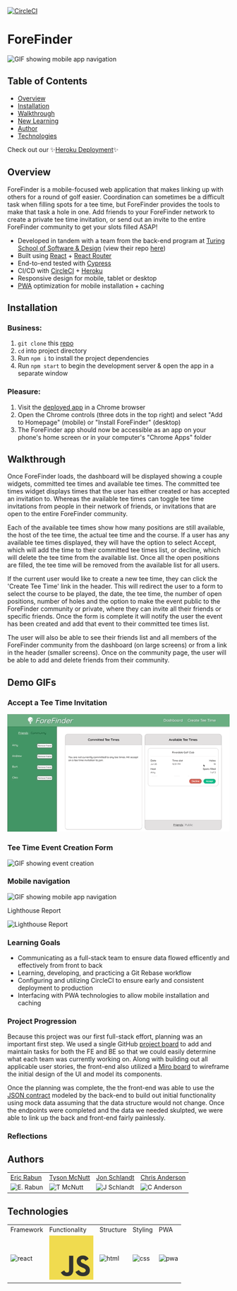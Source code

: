 [![CircleCI](https://circleci.com/gh/foreFinder/fore-finder-fe/tree/main.svg?style=shield)](https://circleci.com/gh/foreFinder/fore-finder-fe/tree/main)

# ForeFinder
<!-- <img src='./docs/mobileNav.gif' alt='' width="400"> -->
![GIF showing mobile app navigation](./docs/mobileNav.gif)


## Table of Contents

* [Overview](#overview)
* [Installation](#installation)
* [Walkthrough](#walkthrough)
* [New Learning](#newlearning)
* [Author](#author)
* [Technologies](#technologies)

Check out our ✨[Heroku Deployment](https://forefinder.herokuapp.com/dashboard)✨


## Overview
ForeFinder is a mobile-focused web application that makes linking up with others for a round of golf easier. Coordination can sometimes be a difficult task when filling spots for a tee time, but ForeFinder provides the tools to make that task a hole in one. Add friends to your ForeFinder network to create a private tee time invitation, or send out an invite to the entire ForeFinder community to get your slots filled ASAP!

 - Developed in tandem with a team from the back-end program at [Turing School of Software & Design](https://turing.edu/) (view their repo [here](https://forefinder.herokuapp.com/dashboard))
 - Built using [React](https://reactjs.org/) + [React Router](reactrouter.com)
 - End-to-end tested with [Cypress](cypress.io)
 - CI/CD with [CircleCI](circleci.com) + [Heroku](heroku.com)
 - Responsive design for mobile, tablet or desktop
 - [PWA](https://developer.mozilla.org/en-US/docs/Web/Progressive_web_apps) optimization for mobile installation + caching


## Installation

### Business:
1. `git clone` this [repo](https://github.com/foreFinder/fore-finder-fe)
2. `cd` into project directory
3. Run `npm i` to install the project dependencies
4. Run `npm start` to begin the development server & open the app in a separate window

### Pleasure:
1. Visit the [deployed app](https://forefinder.herokuapp.com/dashboard) in a Chrome browser
2. Open the Chrome controls (three dots in the top right) and select "Add to Homepage" (mobile) or "Install ForeFinder" (desktop)
3. The ForeFinder app should now be accessible as an app on your phone's home screen or in your computer's "Chrome Apps" folder

## Walkthrough

Once ForeFinder loads, the dashboard will be displayed showing a couple widgets, committed tee times and available tee times.  The committed tee times widget displays times that the user has either created or has accepted an invitation to.  Whereas the available tee times can toggle tee time invitations from people in their network of friends, or invitations that are open to the entire ForeFinder community.  

Each of the available tee times show how many positions are still available, the host of the tee time, the actual tee time and the course.  If a user has any available tee times displayed, they will have the option to select Accept, which will add the time to their committed tee times list, or decline, which will delete the tee time from the available list.  Once all the open positions are filled, the tee time will be removed from the available list for all users.

If the current user would like to create a new tee time, they can click the 'Create Tee Time' link in the header.  This will redirect the user to a form to select the course to be played, the date, the tee time, the number of open positions, number of holes and the option to make the event public to the ForeFinder community or private, where they can invite all their friends or specific friends.  Once the form is complete it will notify the user the event has been created and add that event to their committed tee times list. 

The user will also be able to see their friends list and all members of the ForeFinder community from the dashboard (on large screens) or from a link in the header (smaller screens).  Once on the community page, the user will be able to add and delete friends from their community.  


## Demo GIFs

### Accept a Tee Time Invitation

<!-- <img src='' width="400"> -->
![GIF showing an invite accept](./docs/inviteaction.gif)

### Tee Time Event Creation Form

<!-- <img src='' width='400'> -->
![GIF showing event creation](./docs/formsubmission.gif)
                   
### Mobile navigation

![GIF showing mobile app navigation](./docs/mobileNav.gif)
<!-- <img src='' width='400'> -->


Lighthouse Report 

![Lighthouse Report]()


### Learning Goals
- Communicating as a full-stack team to ensure data flowed efficently and effectively from front to back
- Learning, developing, and practicing a Git Rebase workflow
- Configuring and utilizing CircleCI to ensure early and consistent deployment to production
- Interfacing with PWA technologies to allow mobile installation and caching


### Project Progression
Because this project was our first full-stack effort, planning was an important first step. We used a single GitHub [project board](https://github.com/orgs/foreFinder/projects/1) to add and maintain tasks for both the FE and BE so that we could easily determine what each team was currently working on. Along with building out all applicable user stories, the front-end also utilized a [Miro board](https://miro.com/app/board/o9J_l7sQVZc=/) to wireframe the initial design of the UI and model its components.

Once the planning was complete, the the front-end was able to use the [JSON contract](https://miro.com/app/board/o9J_l7sQVZc=/) modeled by the back-end to build out initial functionality using mock data assuming that the data structure would not change. Once the endpoints were completed and the data we needed skulpted, we were able to link up the back and front-end fairly painlessly.


### Reflections


## Authors
<table>
    <tr>
        <td><a href="https://github.com/errabun">Eric Rabun</td>
        <td> <a href="https://github.com/tysnj">Tyson McNutt</td>
        <td><a href="https://github.com/jon-schlandt">Jon Schlandt</td>
        <td><a href="https://github.com/mistercanderson">Chris Anderson</td>
    </tr>
    </tr>
        <td><img src="https://avatars.githubusercontent.com/u/73191225?v=4" alt="E. Rabun" width="125" height="auto" /></td>
        <td><img src="https://avatars.githubusercontent.com/u/65634894?v=4" alt="T McNutt" width="125" height="auto" /></td>
        <td><img src="https://avatars.githubusercontent.com/u/75702270?v=4" alt="J Schlandt" width="125" height="auto" /></td>
        <td><img src="https://avatars.githubusercontent.com/u/73985866?v=4" alt="C Anderson" width="125" height="auto" /></td>
    </tr>
</table>


## Technologies
<table>
    <tr>
        <td>Framework</td>
        <td>Functionality</td>
        <td>Structure</td>
        <td>Styling</td>
        <td>PWA</td>
    </tr>
    </tr>
        <td><img src="https://mildaintrainings.com/wp-content/uploads/2017/11/react-logo.png" alt="react" width="100" height="auto" /></td>
        <td><img src="https://raw.githubusercontent.com/voodootikigod/logo.js/master/js.png" alt="javascript" width="100" height="auto" /></td>
        <td><img src="https://cdn.pixabay.com/photo/2017/08/05/11/16/logo-2582748_1280.png" alt="html" width="100" height="auto" /></td>
        <td><img src="https://www.pinclipart.com/picdir/middle/175-1759459_eng-a-med-kamel-frameworks-css-css-logo.png" alt="css" width="100" height="auto" /></td>
        <td><img src="https://external-content.duckduckgo.com/iu/?u=https%3A%2F%2Fuser-images.githubusercontent.com%2F3104648%2F28351989-7f68389e-6c4b-11e7-9bf2-e9fcd4977e7a.png&f=1&nofb=1" alt="pwa" width="100" height="auto" /></td>
    </tr>
</table>

